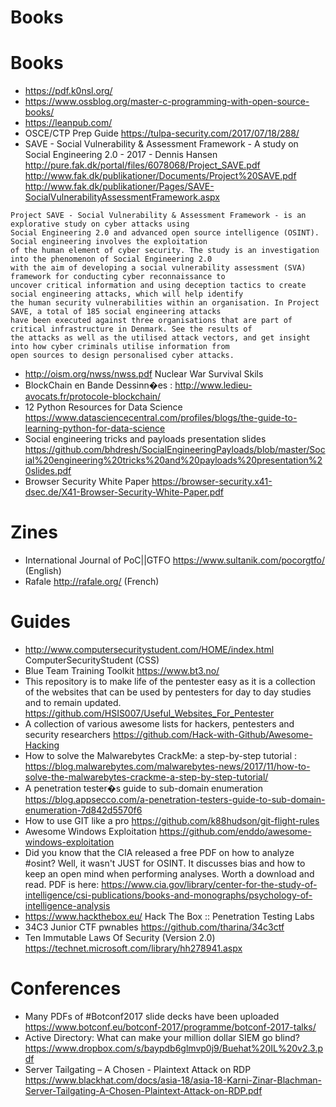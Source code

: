 Books
=====

# Books
* https://pdf.k0nsl.org/
* https://www.ossblog.org/master-c-programming-with-open-source-books/
* https://leanpub.com/
* OSCE/CTP Prep Guide https://tulpa-security.com/2017/07/18/288/
* SAVE - Social Vulnerability & Assessment Framework - A study on Social Engineering 2.0 - 2017 - Dennis Hansen http://pure.fak.dk/portal/files/6078068/Project_SAVE.pdf http://www.fak.dk/publikationer/Documents/Project%20SAVE.pdf http://www.fak.dk/publikationer/Pages/SAVE-SocialVulnerabilityAssessmentFramework.aspx
```
Project SAVE - Social Vulnerability & Assessment Framework - is an explorative study on cyber attacks using
Social Engineering 2.0 and advanced open source intelligence (OSINT). Social engineering involves the exploitation
of the human element of cyber security. The study is an investigation into the phenomenon of Social Engineering 2.0
with the aim of developing a social vulnerability assessment (SVA) framework for conducting cyber reconnaissance to
uncover critical information and using deception tactics to create social engineering attacks, which will help identify
the human security vulnerabilities within an organisation. In Project SAVE, a total of 185 social engineering attacks
have been executed against three organisations that are part of critical infrastructure in Denmark. See the results of
the attacks as well as the utilised attack vectors, and get insight into how cyber criminals utilise information from
open sources to design personalised cyber attacks.
```
* http://oism.org/nwss/nwss.pdf Nuclear War Survival Skils
* BlockChain en Bande Dessinn�es : http://www.ledieu-avocats.fr/protocole-blockchain/
* 12 Python Resources for Data Science https://www.datasciencecentral.com/profiles/blogs/the-guide-to-learning-python-for-data-science
* Social engineering tricks and payloads presentation slides https://github.com/bhdresh/SocialEngineeringPayloads/blob/master/Social%20engineering%20tricks%20and%20payloads%20presentation%20slides.pdf
* Browser Security White Paper https://browser-security.x41-dsec.de/X41-Browser-Security-White-Paper.pdf

# Zines
* International Journal of PoC||GTFO https://www.sultanik.com/pocorgtfo/ (English)
* Rafale http://rafale.org/ (French)

# Guides
* http://www.computersecuritystudent.com/HOME/index.html ComputerSecurityStudent (CSS)
* Blue Team Training Toolkit https://www.bt3.no/
* This repository is to make life of the pentester easy as it is a collection of the websites that can be used by pentesters for day to day studies and to remain updated. https://github.com/HSIS007/Useful_Websites_For_Pentester
* A collection of various awesome lists for hackers, pentesters and security researchers https://github.com/Hack-with-Github/Awesome-Hacking 
* How to solve the Malwarebytes CrackMe: a step-by-step tutorial : https://blog.malwarebytes.com/malwarebytes-news/2017/11/how-to-solve-the-malwarebytes-crackme-a-step-by-step-tutorial/
* A penetration tester�s guide to sub-domain enumeration https://blog.appsecco.com/a-penetration-testers-guide-to-sub-domain-enumeration-7d842d5570f6
* How to use GIT like a pro https://github.com/k88hudson/git-flight-rules
* Awesome Windows Exploitation https://github.com/enddo/awesome-windows-exploitation
* Did you know that the CIA released a free PDF on how to analyze #osint? Well, it wasn't JUST for OSINT. It discusses bias and how to keep an open mind when performing analyses. Worth a download and read. PDF is here: https://www.cia.gov/library/center-for-the-study-of-intelligence/csi-publications/books-and-monographs/psychology-of-intelligence-analysis
* https://www.hackthebox.eu/ Hack The Box :: Penetration Testing Labs
* 34C3 Junior CTF pwnables https://github.com/tharina/34c3ctf
* Ten Immutable Laws Of Security (Version 2.0) https://technet.microsoft.com/library/hh278941.aspx

# Conferences
* Many PDFs of #Botconf2017 slide decks have been uploaded https://www.botconf.eu/botconf-2017/programme/botconf-2017-talks/
* Active Directory: What can make your million dollar SIEM go blind? https://www.dropbox.com/s/baypdb6glmvp0j9/Buehat%20IL%20v2.3.pdf
* Server Tailgating – A Chosen - Plaintext Attack on RDP https://www.blackhat.com/docs/asia-18/asia-18-Karni-Zinar-Blachman-Server-Tailgating-A-Chosen-Plaintext-Attack-on-RDP.pdf
